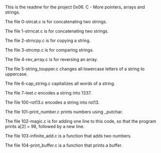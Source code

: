 This is the readme for the project 0x06. C - More pointers, arrays and strings.

The file 0-strcat.c is for concatenating two strings.

The file 1-strncat.c is for concatenating two strings.

The file 2-strncpy.c is for copying a string.

The file 3-strcmp.c is for comparing strings.

The file 4-rev_array.c is for reversing an array.

The file 5-string_toupper.c changes all lowercase letters of a string to uppercase.

The file 6-cap_string.c capitalizes all words of a string.

The file 7-leet.c encodes a string into 1337.

The file 100-rot13.c encodes a string into rot13.

The file 101-print_number.c prints numbers using _putchar.

The file 102-magic.c is for adding one line to this code, so that the program prints a[2] = 98, followed by a new line.

The file 103-infinite_add.c is a function that adds two numbers.

The file 104-print_buffer.c is a function that prints a buffer.


